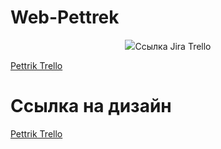# Web-Pettrek
<p align="center">
      <img src="https://i.ibb.co/YTVLFW5q/4205287e-613e-4b29-abc1-e7c2a407dc02.jpg>
</p>

# Ссылка Jira Trello
<p>
  <a href="https://trello.com/b/tXsOJZS6/pettrek">Pettrik Trello</a>
</p>

 # Ссылка на дизайн
 <p>
  <a href="https://www.figma.com/design/6HmkzsrJS5I2WqiOIT5bnp/Pettrek?node-id=0-1&p=f">Pettrik Trello</a>
</p>

